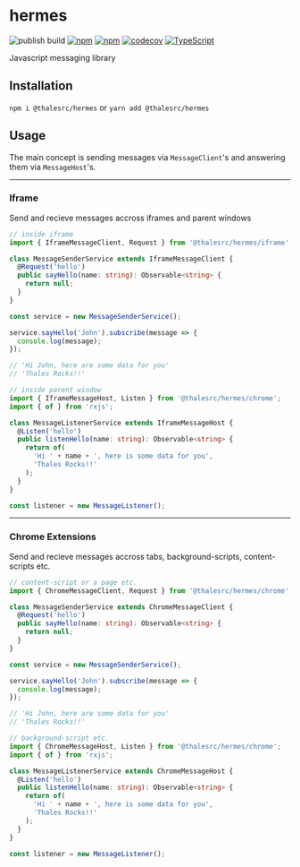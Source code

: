 # hermes
![publish build](https://github.com/thalesrc/hermes/workflows/Npm%20Package/badge.svg)
[![npm](https://img.shields.io/npm/v/@thalesrc/hermes.svg)](https://www.npmjs.com/package/@thalesrc/hermes)
[![npm](https://img.shields.io/npm/dw/@thalesrc/hermes.svg)](https://www.npmjs.com/package/@thalesrc/hermes)
[![codecov](https://codecov.io/gh/thalesrc/hermes/branch/master/graph/badge.svg)](https://codecov.io/gh/thalesrc/hermes)
[![TypeScript](https://badges.frapsoft.com/typescript/version/typescript-next.svg?v=101)](https://www.typescriptlang.org/)

Javascript messaging library

## Installation
`npm i @thalesrc/hermes` or `yarn add @thalesrc/hermes`

## Usage

The main concept is sending messages via `MessageClient`'s and answering them via `MessageHost`'s.

------------------------------------------------------------------

### Iframe

Send and recieve messages accross iframes and parent windows

```typescript
// inside iframe
import { IframeMessageClient, Request } from '@thalesrc/hermes/iframe';

class MessageSenderService extends IframeMessageClient {
  @Request('hello')
  public sayHello(name: string): Observable<string> {
    return null;
  }
}

const service = new MessageSenderService();

service.sayHello('John').subscribe(message => {
  console.log(message);
});

// 'Hi John, here are some data for you'
// 'Thales Rocks!!'

```

```typescript
// inside parent window
import { IframeMessageHost, Listen } from '@thalesrc/hermes/chrome';
import { of } from 'rxjs';

class MessageListenerService extends IframeMessageHost {
  @Listen('hello')
  public listenHello(name: string): Observable<string> {
    return of(
      'Hi ' + name + ', here is some data for you',
      'Thales Rocks!!'
    );
  }
}

const listener = new MessageListener();

```

------------------------------------------------------------------

### Chrome Extensions

Send and recieve messages accross tabs, background-scripts, content-scripts etc.

```typescript
// content-script or a page etc.
import { ChromeMessageClient, Request } from '@thalesrc/hermes/chrome';

class MessageSenderService extends ChromeMessageClient {
  @Request('hello')
  public sayHello(name: string): Observable<string> {
    return null;
  }
}

const service = new MessageSenderService();

service.sayHello('John').subscribe(message => {
  console.log(message);
});

// 'Hi John, here are some data for you'
// 'Thales Rocks!!'

```

```typescript
// background-script etc.
import { ChromeMessageHost, Listen } from '@thalesrc/hermes/chrome';
import { of } from 'rxjs';

class MessageListenerService extends ChromeMessageHost {
  @Listen('hello')
  public listenHello(name: string): Observable<string> {
    return of(
      'Hi ' + name + ', here is some data for you',
      'Thales Rocks!!'
    );
  }
}

const listener = new MessageListener();

```

